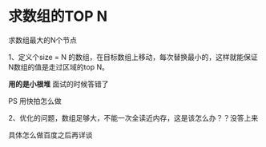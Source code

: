 # 求数组的TOP N

求数组最大的N个节点

1、定义个size = N 的数组，在目标数组上移动，每次替换最小的，这样就能保证N数组的值是走过区域的top N。

**用的是小根堆** 面试的时候答错了

PS 用快拍怎么做



2、优化的问题，数组足够大，不能一次全读近内存，这是该怎么办？？没答上来

具体怎么做百度之后再详谈